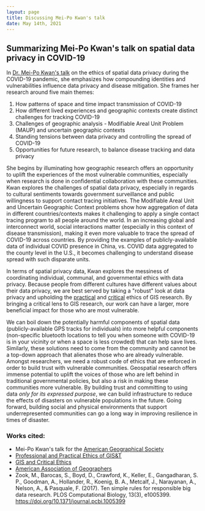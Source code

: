 ```yaml
---
layout: page
title: Discussing Mei-Po Kwan's talk
date: May 14th, 2021
---
```


## Summarizing Mei-Po Kwan's talk on spatial data privacy in COVID-19

In [Dr. Mei-Po Kwan's talk](https://www.youtube.com/watch?v=hDpa3c5ljsA) on the ethics of spatial data privacy during the COVID-19 pandemic, she emphasizes how compounding identities and vulnerabilities influence data privacy and disease mitigation. She frames her research around five main themes:

1. How patterns of space and time impact transmission of COVID-19
2. How different lived experiences and geographic contexts create distinct challenges for tracking COVID-19
3. Challenges of geographic analysis - Modifiable Areal Unit Problem (MAUP) and uncertain geographic contexts
4. Standing tensions between data privacy and controlling the spread of COVID-19
5. Opportunities for future research, to balance disease tracking and data privacy

She begins by illuminating how geographic research offers an opportunity to uplift the experiences of the most vulnerable communities, especially when research is done in confidential collaboration with these communities. Kwan explores the challenges of spatial data privacy, especially in regards to cultural sentiments towards government surveillance and public willingness to support contact tracing initiatives. The Modifiable Areal Unit and Uncertain Geographic Context problems show how aggregation of data in different countries/contexts makes it challenging to apply a single contact tracing program to all people around the world. In an increasing global and interconnect world, social interactions matter (especially in this context of disease transmission), making it even more valuable to trace the spread of COVID-19 across countries. By providing the examples of publicly-available data of individual COVID presence in China, vs. COVID data aggregated to the county level in the U.S., it becomes challenging to understand disease spread with such disparate units.

In terms of spatial privacy data, Kwan explores the messiness of coordinating individual, communal, and governmental ethics with data privacy. Because people from different cultures have different values about their data privacy, we are best served by taking a "robust" look at data privacy and upholding the [practical](https://gistbok.ucgis.org/bok-topics/professional-and-practical-ethics-gist) and [critical](https://gistbok.ucgis.org/bok-topics/gis-and-critical-ethics) ethics of GIS research. By bringing a critical lens to GIS research, our work can have a larger, more beneficial impact for those who are most vulnerable. 

We can boil down the potentially harmful components of spatial data (publicly-available GPS tracks for individuals) into more helpful components (non-specific bluetooth locations to tell you when someone with COVID-19 is in your vicinity or when a space is less crowded) that can help save lives. Similarly, these solutions need to come from the community and cannot be a top-down approach that alienates those who are already vulnerable. Amongst researchers, we need a robust code of ethics that are enforced in order to build trust with vulnerable communities. Geospatial research offers immense potential to uplift the voices of those who are left behind in traditional governmental policies, but also a risk in making these communities more vulnerable. By building trust and committing to using data *only for its expressed purpose*, we can build infrastructure to reduce the effects of disasters on vulnerable populations in the future. Going forward, building social and physical environments that support underrepresented communities can go a long way in improving resilience in times of disaster.

### Works cited:
- Mei-Po Kwan's talk for the [American Geographical Society](https://www.youtube.com/watch?v=hDpa3c5ljsA)
- [Professional and Practical Ethics of GIS&T](https://gistbok.ucgis.org/bok-topics/professional-and-practical-ethics-gist)
- [GIS and Critical Ethics](https://gistbok.ucgis.org/bok-topics/gis-and-critical-ethics)
- [American Association of Geographers](http://www.aag.org/cs/about_aag/governance/statement_of_professional_ethics)
- Zook, M., Barocas, S., Boyd, D., Crawford, K., Keller, E., Gangadharan, S. P., Goodman, A., Hollander, R., Koenig, B. A., Metcalf, J., Narayanan, A., Nelson, A., & Pasquale, F. (2017). Ten simple rules for responsible big data research. PLOS Computational Biology, 13(3), e1005399. https://doi.org/10.1371/journal.pcbi.1005399


  
  
